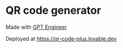 # QR code generator

Made with [GPT Engineer](https://gptengineer.app)

Deployed at https://qr-code-plus.lovable.dev
